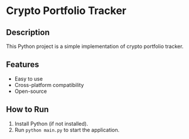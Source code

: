 # Crypto Portfolio Tracker

## Description
This Python project is a simple implementation of crypto portfolio tracker.

## Features
- Easy to use
- Cross-platform compatibility
- Open-source

## How to Run
1. Install Python (if not installed).
2. Run `python main.py` to start the application.